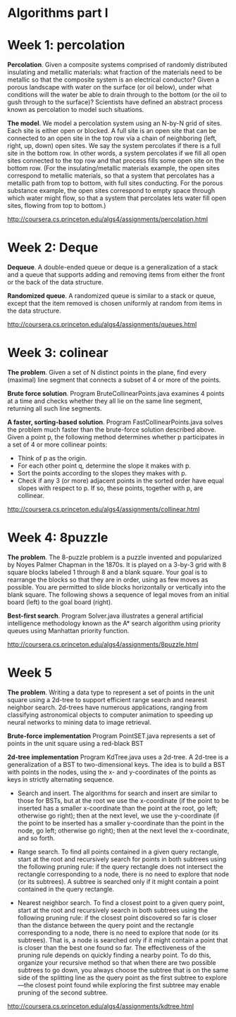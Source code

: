 Algorithms part I
==================

# Week 1: percolation

**Percolation**. Given a composite systems comprised of randomly distributed insulating and metallic materials: what fraction of the materials need to be metallic so that the composite system is an electrical conductor? Given a porous landscape with water on the surface (or oil below), under what conditions will the water be able to drain through to the bottom (or the oil to gush through to the surface)? Scientists have defined an abstract process known as percolation to model such situations.

**The model**. We model a percolation system using an N-by-N grid of sites. Each site is either open or blocked. A full site is an open site that can be connected to an open site in the top row via a chain of neighboring (left, right, up, down) open sites. We say the system percolates if there is a full site in the bottom row. In other words, a system percolates if we fill all open sites connected to the top row and that process fills some open site on the bottom row. (For the insulating/metallic materials example, the open sites correspond to metallic materials, so that a system that percolates has a metallic path from top to bottom, with full sites conducting. For the porous substance example, the open sites correspond to empty space through which water might flow, so that a system that percolates lets water fill open sites, flowing from top to bottom.)

<http://coursera.cs.princeton.edu/algs4/assignments/percolation.html>

# Week 2: Deque

**Dequeue**. A double-ended queue or deque is a generalization of a stack and a queue that supports adding and removing items from either the front or the back of the data structure.

**Randomized queue**. A randomized queue is similar to a stack or queue, except that the item removed is chosen uniformly at random from items in the data structure. 

<http://coursera.cs.princeton.edu/algs4/assignments/queues.html>

# Week 3: colinear
 
**The problem**. Given a set of N distinct points in the plane, find every (maximal) line segment that connects a subset of 4 or more of the points.

**Brute force solution**. Program BruteCollinearPoints.java examines 4 points at a time and checks whether they all lie on the same line segment, returning all such line segments.

**A faster, sorting-based solution**. Program FastCollinearPoints.java solves the problem much faster than the brute-force solution described above. Given a point p, the following method determines whether p participates in a set of 4 or more collinear points:

* Think of p as the origin.
* For each other point q, determine the slope it makes with p.
* Sort the points according to the slopes they makes with p.
* Check if any 3 (or more) adjacent points in the sorted order have equal slopes with respect to p. If so, these points, together with p, are collinear.

<http://coursera.cs.princeton.edu/algs4/assignments/collinear.html>

# Week 4: 8puzzle

**The problem**. The 8-puzzle problem is a puzzle invented and popularized by Noyes Palmer Chapman in the 1870s. It is played on a 3-by-3 grid with 8 square blocks labeled 1 through 8 and a blank square. Your goal is to rearrange the blocks so that they are in order, using as few moves as possible. You are permitted to slide blocks horizontally or vertically into the blank square. The following shows a sequence of legal moves from an initial board (left) to the goal board (right).

**Best-first search**. Program Solver.java illustrates a general artificial intelligence methodology known as the A* search algorithm using priority queues using Manhattan priority function.

<http://coursera.cs.princeton.edu/algs4/assignments/8puzzle.html>

# Week 5 

**The problem**. Writing a data type to represent a set of points in the unit square using a 2d-tree to support efficient range search and nearest neighbor search. 2d-trees have numerous applications, ranging from classifying astronomical objects to computer animation to speeding up neural networks to mining data to image retrieval.

**Brute-force implementation** Program PointSET.java represents a set of points in the unit square using a red-black BST

**2d-tree implementation** Program KdTree.java uses a 2d-tree. A 2d-tree is a generalization of a BST to two-dimensional keys. The idea is to build a BST with points in the nodes, using the x- and y-coordinates of the points as keys in strictly alternating sequence.

* Search and insert. The algorithms for search and insert are similar to those for BSTs, but at the root we use the x-coordinate (if the point to be inserted has a smaller x-coordinate than the point at the root, go left; otherwise go right); then at the next level, we use the y-coordinate (if the point to be inserted has a smaller y-coordinate than the point in the node, go left; otherwise go right); then at the next level the x-coordinate, and so forth.

* Range search. To find all points contained in a given query rectangle, start at the root and recursively search for points in both subtrees using the following pruning rule: if the query rectangle does not intersect the rectangle corresponding to a node, there is no need to explore that node (or its subtrees). A subtree is searched only if it might contain a point contained in the query rectangle.

* Nearest neighbor search. To find a closest point to a given query point, start at the root and recursively search in both subtrees using the following pruning rule: if the closest point discovered so far is closer than the distance between the query point and the rectangle corresponding to a node, there is no need to explore that node (or its subtrees). That is, a node is searched only if it might contain a point that is closer than the best one found so far. The effectiveness of the pruning rule depends on quickly finding a nearby point. To do this, organize your recursive method so that when there are two possible subtrees to go down, you always choose the subtree that is on the same side of the splitting line as the query point as the first subtree to explore—the closest point found while exploring the first subtree may enable pruning of the second subtree.

<http://coursera.cs.princeton.edu/algs4/assignments/kdtree.html>